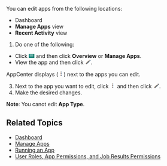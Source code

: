 You can edit apps from the following locations:

 - Dashboard
 - **Manage Apps** view
 - **Recent Activity** view 

1. Do one of the following:
 * Click ![menu button](images/menu-button.png) and then click **Overview** or **Manage Apps**. 
 * View the app and then click ![edit button](images/edit-app.png).

  AppCenter displays (![more options button](images/more-options.png)) next to the apps you can edit.

3. Next to the app you want to edit, click ![more options button](images/more-options.png) and then click ![edit app button](images/edit-app.png).
4. Make the desired changes.
 
  **Note**: You canot edit **App Type**.

## Related Topics
* [Dashboard](overview.md)
* [Manage Apps](manage-apps.md)
* [Running an App](running-app.md)
* [User Roles, App Permissions, and Job Results Permissions](app-permission-user-role.md)

